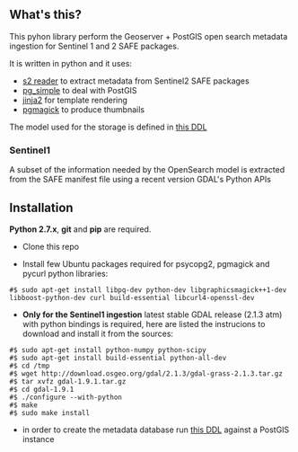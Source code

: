 
## What's this?

This pyhon library perform the Geoserver + PostGIS open search metadata ingestion for Sentinel 1 and 2 SAFE packages.

It is written in python and it uses:

* [s2 reader](https://github.com/ungarj/s2reader) to extract metadata from Sentinel2 SAFE packages
* [pg_simple](https://github.com/masroore/pg_simple) to deal with PostGIS
* [jinja2](https://github.com/pallets/jinja) for template rendering
* [pgmagick](https://github.com/hhatto/pgmagick) to produce thumbnails

The model used for the storage is defined in [this DDL](https://github.com/geoserver/geoserver/blob/master/src/community/oseo/oseo-core/src/test/resources/postgis.sql)

### Sentinel1

A subset of the information needed by the OpenSearch model is extracted from the SAFE manifest file using a recent version GDAL's Python APIs

## Installation

**Python 2.7.x**, **git** and **pip** are required.

* Clone this repo

* Install few Ubuntu packages required for psycopg2, pgmagick and pycurl python libraries:

```
#$ sudo apt-get install libpq-dev python-dev libgraphicsmagick++1-dev libboost-python-dev curl build-essential libcurl4-openssl-dev
```

* **Only for the Sentinel1 ingestion** latest stable GDAL release (2.1.3 atm) with python bindings is required, here are listed the instrucions to download and install it from the sources:

```
#$ sudo apt-get install python-numpy python-scipy
#$ sudo apt-get install build-essential python-all-dev
#$ cd /tmp
#$ wget http://download.osgeo.org/gdal/2.1.3/gdal-grass-2.1.3.tar.gz
#$ tar xvfz gdal-1.9.1.tar.gz
#$ cd gdal-1.9.1
#$ ./configure --with-python
#$ make
#$ sudo make install
```

* in order to create the metadata database run [this DDL](https://github.com/geoserver/geoserver/blob/master/src/community/oseo/oseo-core/src/test/resources/postgis.sql) against a PostGIS instance
